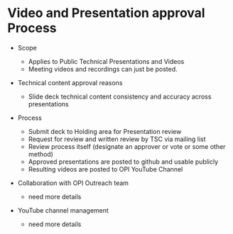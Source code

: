 # Video and Presentation approval Process

- Scope
  - Applies to Public Technical Presentations and Videos
  - Meeting videos and recordings can just be posted.

- Technical content approval reasons
  - Slide deck technical content consistency and accuracy across presentations
- Process
  - Submit deck to Holding area for Presentation review
  - Request for review and written review by TSC via mailing list
  - Review process itself (designate an approver or vote or some other method)
  - Approved presentations are posted to github and usable publicly
  - Resulting videos are posted to OPI YouTube Channel
- Collaboration with OPI Outreach team
  - need more details
- YouTube channel management
  - need more details
